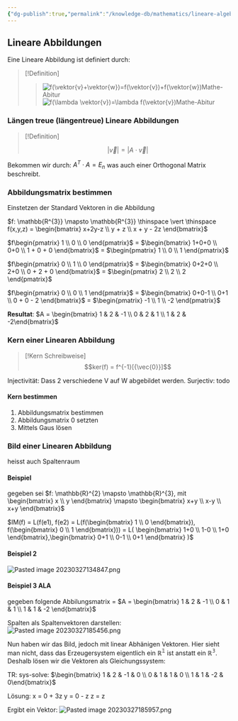 ```yaml
---
{"dg-publish":true,"permalink":"/knowledge-db/mathematics/lineare-algebra/abbildungen/","noteIcon":""}
---
```


## Lineare Abbildungen

Eine Lineare Abbildung ist definiert durch:

> [!Definition]
> > ![f(\vektor{v}+\vektor{w})=f(\vektor{v})+f(\vektor{w})Mathe-Abitur](https://abiturma.de/assets/compiled-latex/1e1ceeab8714602bbb230cb759128bb238db9f21.svg "f(\vektor{v}+\vektor{w})=f(\vektor{v})+f(\vektor{w})Mathe-Abitur")
> ![f(\lambda \vektor{v})=\lambda f(\vektor{v})Mathe-Abitur](https://abiturma.de/assets/compiled-latex/aa368ee214091ee8b03d2097e80b5651dd13d35e.svg "f(\lambda \vektor{v})=\lambda f(\vektor{v})Mathe-Abitur")

### Längen treue (längentreue) Lineare Abbildungen

> [!Definition]
> 
> $$
> |\vec{v}| = |A\cdot\vec{v}|
> $$

Bekommen wir durch: $A^{T}\cdot A = E_{n}$ was auch einer Orthogonal Matrix beschreibt.





### Abbildungsmatrix bestimmen
Einstetzen der Standard Vektoren in die Abbildung

$f: \mathbb{R^{3}} \mapsto \mathbb{R^{3}} \thinspace \vert \thinspace  f(x,y,z) = \begin{bmatrix} x+2y-z \\ y + z \\ x + y - 2z \end{bmatrix}$

$f\begin{pmatrix} 1 \\ 0 \\ 0 \end{pmatrix}$ = $\begin{bmatrix} 1+0+0 \\ 0+0 \\ 1 + 0 + 0 \end{bmatrix}$ = $\begin{pmatrix} 1 \\ 0 \\ 1 \end{pmatrix}$

$f\begin{pmatrix} 0 \\ 1 \\ 0 \end{pmatrix}$ = $\begin{bmatrix} 0+2+0 \\ 2+0 \\ 0 + 2 + 0 \end{bmatrix}$ =  $\begin{pmatrix} 2 \\ 2 \\ 2 \end{pmatrix}$

$f\begin{pmatrix} 0 \\ 0 \\ 1 \end{pmatrix}$ = $\begin{bmatrix} 0+0-1 \\ 0+1 \\ 0 + 0 - 2 \end{bmatrix}$ =  $\begin{pmatrix} -1 \\ 1 \\ -2 \end{pmatrix}$

**Resultat**:
$A = \begin{bmatrix} 1 & 2  & -1 \\ 0 & 2 & 1 \\ 1 & 2 & -2\end{bmatrix}$



### Kern einer Linearen Abbildung

> [!Kern Schreibweise]
> $$ker(f) = f^{-1}[{\vec{0}}]$$

Injectivität: Dass 2 verschiedene V auf W abgebildet werden.
Surjectiv: todo 

#### Kern bestimmen
1. Abbildungsmatrix bestimmen
2. Abbildungsmatrix 0 setzten
3. Mittels Gaus lösen

### Bild einer Linearen Abbildung
heisst auch Spaltenraum

#### Beispiel 
gegeben sei $f: \mathbb{R}^{2} \mapsto \mathbb{R}^{3}, mit  \begin{bmatrix} x \\ y \end{bmatrix} \mapsto \begin{bmatrix} x+y \\ x-y \\ x+y \end{bmatrix}$

$IM(f) = L(f(e1), f(e2) = L(f(\begin{bmatrix} 1 \\ 0 \end{bmatrix}), f(\begin{bmatrix} 0 \\ 1 \end{bmatrix})) = L( \begin{bmatrix} 1+0 \\ 1-0 \\ 1+0 \end{bmatrix},\begin{bmatrix} 0+1 \\ 0-1 \\ 0+1 \end{bmatrix} )$ 

#### Beispiel 2
![Pasted image 20230327134847.png](/img/user/Files/Pasted%20image%2020230327134847.png)

#### Beispiel 3 ALA
gegeben folgende Abbilungsmatrix =  $A = \begin{bmatrix} 1 & 2 & -1 \\ 0 & 1 & 1 \\ 1 & 1 & -2 \end{bmatrix}$

Spalten als Spaltenvektoren darstellen:
![Pasted image 20230327185456.png](/img/user/Files/Pasted%20image%2020230327185456.png)

Nun haben wir das Bild, jedoch mit linear Abhänigen Vektoren. Hier sieht man nicht, dass das Erzeugersystem eigentlich ein $\mathbb{R^1}$ ist anstatt ein $\mathbb{R^3}$. Deshalb lösen wir die Vektoren als Gleichungssystem:

TR: sys-solve: $\begin{bmatrix} 1 & 2 & -1 & 0 \\ 0 & 1 & 1 & 0 \\ 1 & 1 & -2 & 0\end{bmatrix}$

Lösung: 
x = 0 + 3z
y = 0 - z
z = z

Ergibt ein Vektor:
![Pasted image 20230327185957.png](/img/user/Files/Pasted%20image%2020230327185957.png)
